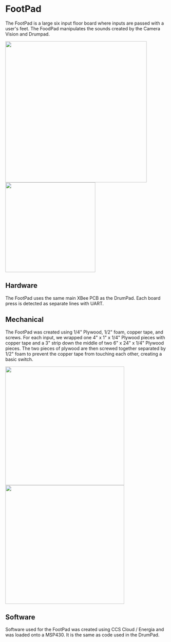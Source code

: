 # FootPad  
The FootPad is a large six input floor board where inputs are passed with a user's feet. The FoodPad manipulates the sounds created by the Camera Vision and Drumpad.

<img src="https://github.com/neilkatahira/EE-Emerge-2020-Loopmaster/blob/master/pictures/footpad.png?raw=true" width="440"><img src="https://github.com/neilkatahira/EE-Emerge-2020-Loopmaster/blob/master/pictures/drumkeypcb.png?raw=true" width="280"> 

## Hardware
The FootPad uses the same main XBee PCB as the DrumPad. Each board press is detected as separate lines with UART.  

## Mechanical  
The FootPad was created using 1/4" Plywood, 1/2" foam, copper tape, and screws. For each input, we wrapped one 4" x 1" x 1/4" Plywood pieces with copper tape and a 3" strip down the middle of two 6" x 24" x 1/4" Plywood pieces. The two pieces of plywood are then screwed together separated by 1/2" foam to prevent the copper tape from touching each other, creating a basic switch.

<img src="https://github.com/neilkatahira/EE-Emerge-2020-Loopmaster/blob/master/pictures/key1.png?raw=true" width="370"><img src="https://github.com/neilkatahira/EE-Emerge-2020-Loopmaster/blob/master/pictures/key2.png?raw=true" width="370"> 

## Software  
Software used for the FootPad was created using CCS Cloud / Energia and was loaded onto a MSP430.  It is the same as code used in the DrumPad.
